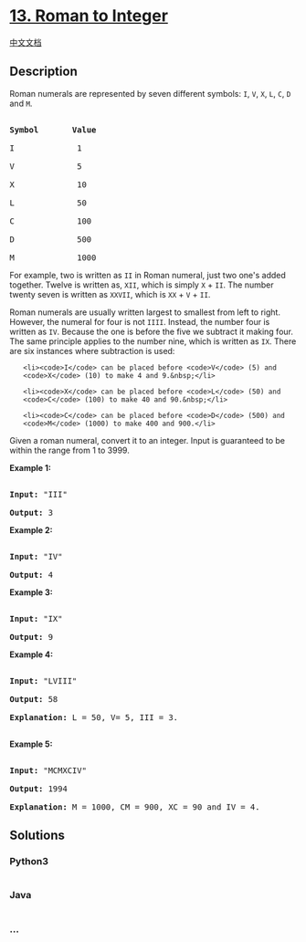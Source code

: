 # [13. Roman to Integer](https://leetcode.com/problems/roman-to-integer)

[中文文档](/solution/0000-0099/0013.Roman%20to%20Integer/README.md)

## Description
<p>Roman numerals are represented by seven different symbols:&nbsp;<code>I</code>, <code>V</code>, <code>X</code>, <code>L</code>, <code>C</code>, <code>D</code> and <code>M</code>.</p>



<pre>

<strong>Symbol</strong>       <strong>Value</strong>

I             1

V             5

X             10

L             50

C             100

D             500

M             1000</pre>



<p>For example,&nbsp;two is written as <code>II</code>&nbsp;in Roman numeral, just two one&#39;s added together. Twelve is written as, <code>XII</code>, which is simply <code>X</code> + <code>II</code>. The number twenty seven is written as <code>XXVII</code>, which is <code>XX</code> + <code>V</code> + <code>II</code>.</p>



<p>Roman numerals are usually written largest to smallest from left to right. However, the numeral for four is not <code>IIII</code>. Instead, the number four is written as <code>IV</code>. Because the one is before the five we subtract it making four. The same principle applies to the number nine, which is written as <code>IX</code>. There are six instances where subtraction is used:</p>



<ul>

	<li><code>I</code> can be placed before <code>V</code> (5) and <code>X</code> (10) to make 4 and 9.&nbsp;</li>

	<li><code>X</code> can be placed before <code>L</code> (50) and <code>C</code> (100) to make 40 and 90.&nbsp;</li>

	<li><code>C</code> can be placed before <code>D</code> (500) and <code>M</code> (1000) to make 400 and 900.</li>

</ul>



<p>Given a roman numeral, convert it to an integer. Input is guaranteed to be within the range from 1 to 3999.</p>



<p><strong>Example 1:</strong></p>



<pre>

<strong>Input:</strong>&nbsp;&quot;III&quot;

<strong>Output:</strong> 3</pre>



<p><strong>Example 2:</strong></p>



<pre>

<strong>Input:</strong>&nbsp;&quot;IV&quot;

<strong>Output:</strong> 4</pre>



<p><strong>Example 3:</strong></p>



<pre>

<strong>Input:</strong>&nbsp;&quot;IX&quot;

<strong>Output:</strong> 9</pre>



<p><strong>Example 4:</strong></p>



<pre>

<strong>Input:</strong>&nbsp;&quot;LVIII&quot;

<strong>Output:</strong> 58

<strong>Explanation:</strong> L = 50, V= 5, III = 3.

</pre>



<p><strong>Example 5:</strong></p>



<pre>

<strong>Input:</strong>&nbsp;&quot;MCMXCIV&quot;

<strong>Output:</strong> 1994

<strong>Explanation:</strong> M = 1000, CM = 900, XC = 90 and IV = 4.</pre>




## Solutions


<!-- tabs:start -->

### **Python3**

```python

```

### **Java**

```java

```

### **...**
```

```

<!-- tabs:end -->